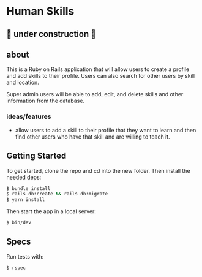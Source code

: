 # Human Skills

## 🚧 under construction 🚧

## about

This is a Ruby on Rails application that will allow users to create a profile and add skills to their profile. Users can also search for other users by skill and location.

Super admin users will be able to add, edit, and delete skills and other information from the database.


### ideas/features

- allow users to add a skill to their profile that they want to learn and then find other users who have that skill and are willing to teach it.


## Getting Started

To get started, clone the repo and cd into the new folder. Then install the needed deps:

```sh
$ bundle install
$ rails db:create && rails db:migrate
$ yarn install
```

Then start the app in a local server:

```sh
$ bin/dev
```


## Specs

Run tests with:

```sh
$ rspec
```

